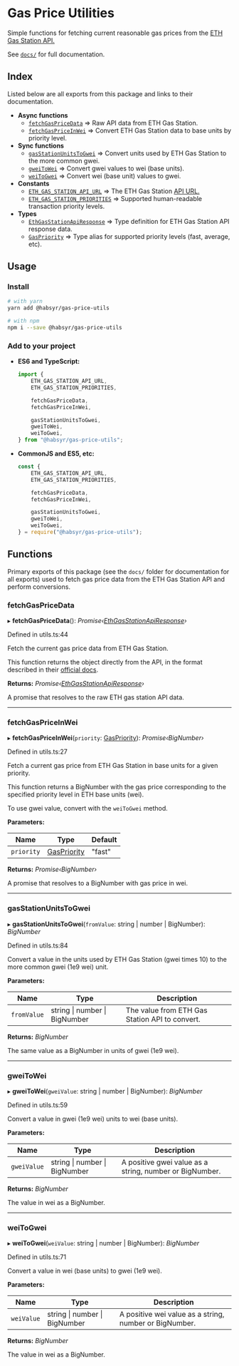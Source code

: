 # Gas Price Utilities

Simple functions for fetching current reasonable gas prices from the [ETH Gas Station API.](http://ethgasstation.info)

See [`docs/`](./docs/globals.md) for full documentation.

## Index

Listed below are all exports from this package and links to their documentation.

- **Async functions**
    - [`fetchGasPriceData`](./docs/globals.md#fetchgaspricedata) => Raw API data from ETH Gas Station.
    - [`fetchGasPriceInWei`]((./docs/globals.md#fetchgaspriceinwei) ) => Convert ETH Gas Station data to base units by priority level.
- **Sync functions**
    - [`gasStationUnitsToGwei`](./docs/globals.md#gasstationunitstogwei) => Convert units used by ETH Gas Station to the more common gwei.
    - [`gweiToWei`](./docs/globals.md#gweitowei) => Convert gwei values to wei (base units).
    - [`weiToGwei`](./docs/globals.md#weitogwei) => Convert wei (base unit) values to gwei.
- **Constants**
    - [`ETH_GAS_STATION_API_URL`](./docs/globals.md#const-eth_gas_station_api_url) => The ETH Gas Station [API URL.](https://docs.ethgasstation.info/)
    - [`ETH_GAS_STATION_PRIORITIES`](./docs/globals.md#const-eth_gas_station_priorities) => Supported human-readable transaction priority levels.
- **Types**
    - [`EthGasStationApiResponse`](./docs/ethgasstationapiresponse) => Type definition for ETH Gas Station API response data.
    - [`GasPriority`](./docs/globals.md#gaspriority) => Type alias for supported priority levels (fast, average, etc).

## Usage

### Install
```bash
# with yarn
yarn add @habsyr/gas-price-utils

# with npm
npm i --save @habsyr/gas-price-utils
```

### Add to your project

- **ES6 and TypeScript:**
    ```typescript
    import {
        ETH_GAS_STATION_API_URL,
        ETH_GAS_STATION_PRIORITIES,

        fetchGasPriceData,
        fetchGasPriceInWei,

        gasStationUnitsToGwei,
        gweiToWei,
        weiToGwei,
    } from "@habsyr/gas-price-utils";
    ```
- **CommonJS and ES5, etc:**
    ```typescript
    const {
        ETH_GAS_STATION_API_URL,
        ETH_GAS_STATION_PRIORITIES,

        fetchGasPriceData,
        fetchGasPriceInWei,
    
        gasStationUnitsToGwei,
        gweiToWei,
        weiToGwei,
    } = require("@habsyr/gas-price-utils");
    ```

## Functions

Primary exports of this package (see the `docs/` folder for documentation for all exports) used to fetch gas price data from the ETH Gas Station API and perform conversions.

###  fetchGasPriceData

▸ **fetchGasPriceData**(): *Promise‹[EthGasStationApiResponse](interfaces/ethgasstationapiresponse.md)›*

Defined in utils.ts:44

Fetch the current gas price data from ETH Gas Station.

This function returns the object directly from the API,  in the format described
in their [official docs](https://docs.ethgasstation.info/).

**Returns:** *Promise‹[EthGasStationApiResponse](interfaces/ethgasstationapiresponse.md)›*

A promise that resolves to the raw ETH gas station API data.

___

###  fetchGasPriceInWei

▸ **fetchGasPriceInWei**(`priority`: [GasPriority](globals.md#gaspriority)): *Promise‹BigNumber›*

Defined in utils.ts:27

Fetch a current gas price from ETH Gas Station in base units for a given priority.

This function returns a BigNumber with the gas price corresponding to the specified
priority level in ETH base units (wei).

To use gwei value, convert with the `weiToGwei` method.

**Parameters:**

Name | Type | Default |
------ | ------ | ------ |
`priority` | [GasPriority](globals.md#gaspriority) | "fast" |

**Returns:** *Promise‹BigNumber›*

A promise that resolves to a BigNumber with gas price in wei.

___

###  gasStationUnitsToGwei

▸ **gasStationUnitsToGwei**(`fromValue`: string | number | BigNumber): *BigNumber*

Defined in utils.ts:84

Convert a value in the units used by ETH Gas Station (gwei times 10) to the
more common gwei (1e9 wei) unit.

**Parameters:**

Name | Type | Description |
------ | ------ | ------ |
`fromValue` | string &#124; number &#124; BigNumber | The value from ETH Gas Station API to convert. |

**Returns:** *BigNumber*

The same value as a BigNumber in units of gwei (1e9 wei).

___

###  gweiToWei

▸ **gweiToWei**(`gweiValue`: string | number | BigNumber): *BigNumber*

Defined in utils.ts:59

Convert a value in gwei (1e9 wei) units to wei (base units).

**Parameters:**

Name | Type | Description |
------ | ------ | ------ |
`gweiValue` | string &#124; number &#124; BigNumber | A positive gwei value as a string, number or BigNumber. |

**Returns:** *BigNumber*

The value in wei as a BigNumber.

___

###  weiToGwei

▸ **weiToGwei**(`weiValue`: string | number | BigNumber): *BigNumber*

Defined in utils.ts:71

Convert a value in wei (base units) to gwei (1e9 wei).

**Parameters:**

Name | Type | Description |
------ | ------ | ------ |
`weiValue` | string &#124; number &#124; BigNumber | A positive wei value as a string, number or BigNumber. |

**Returns:** *BigNumber*

The value in wei as a BigNumber.
